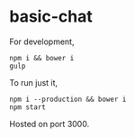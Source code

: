 # basic-chat

For development,

```
npm i && bower i
gulp
```

To run just it,

```
npm i --production && bower i
npm start
```

Hosted on port 3000.

